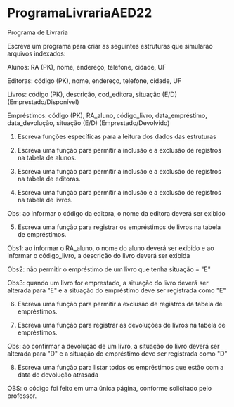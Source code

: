 # ProgramaLivrariaAED22
Programa de Livraria 

Escreva um programa para criar as seguintes estruturas que simularão arquivos indexados:

Alunos: RA (PK), nome, endereço, telefone, cidade, UF

Editoras: código (PK), nome, endereço, telefone, cidade, UF

Livros: código (PK), descrição, cod_editora, situação (E/D) (Emprestado/Disponível)

Empréstimos: código (PK), RA_aluno, código_livro, data_empréstimo, data_devolução, situação (E/D) (Emprestado/Devolvido)



1) Escreva funções específicas para a leitura dos dados das estruturas

2) Escreva uma função para permitir a inclusão e a exclusão de registros na tabela de alunos.

3) Escreva uma função para permitir a inclusão e a exclusão de registros na tabela de editoras.

4) Escreva uma função para permitir a inclusão e a exclusão de registros na tabela de livros.

Obs: ao informar o código da editora, o nome da editora deverá ser exibido



5) Escreva uma função para registrar os empréstimos de livros na tabela de empréstimos.

Obs1: ao informar o RA_aluno, o nome do aluno deverá ser exibido e ao informar o código_livro, a descrição do livro deverá ser exibida

Obs2: não permitir o empréstimo de um livro que tenha situação = "E"

Obs3: quando um livro for emprestado, a situação do livro deverá ser alterada para "E" e a situação do empréstimo deve ser registrada como "E"



6) Escreva uma função para permitir a exclusão de registros da tabela de empréstimos.



7) Escreva uma função para registrar as devoluções de livros na tabela de empréstimos.

Obs: ao confirmar a devolução de um livro, a situação do livro deverá ser alterada para "D" e a situação do empréstimo deve ser registrada como "D"



8) Escreva uma função para listar todos os empréstimos que estão com a data de devolução atrasada

OBS: o código foi feito em uma única página, conforme solicitado pelo professor.

